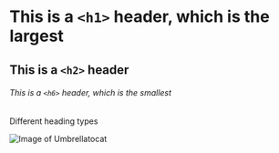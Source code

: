# This is a `<h1>` header, which is the largest
## This is a `<h2>` header
###### This is a `<h6>` header, which is the smallest

Different heading types

![Image of Umbrellatocat](https://octodex.github.com/images/puddle_jumper_octodex.jpg) 
